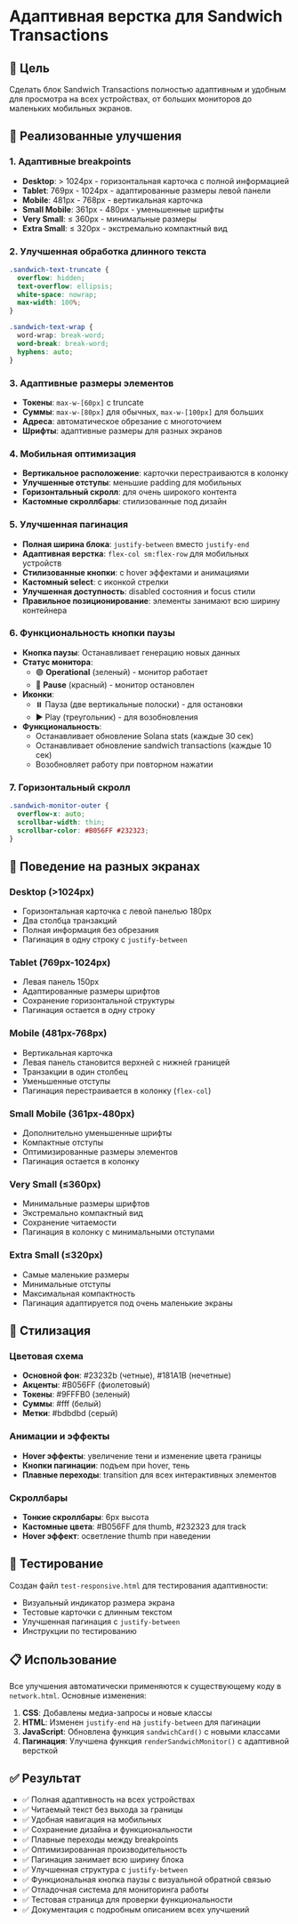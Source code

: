 # Адаптивная верстка для Sandwich Transactions

## 🎯 Цель
Сделать блок Sandwich Transactions полностью адаптивным и удобным для просмотра на всех устройствах, от больших мониторов до маленьких мобильных экранов.

## 🔧 Реализованные улучшения

### 1. Адаптивные breakpoints
- **Desktop**: > 1024px - горизонтальная карточка с полной информацией
- **Tablet**: 769px - 1024px - адаптированные размеры левой панели
- **Mobile**: 481px - 768px - вертикальная карточка
- **Small Mobile**: 361px - 480px - уменьшенные шрифты
- **Very Small**: ≤ 360px - минимальные размеры
- **Extra Small**: ≤ 320px - экстремально компактный вид

### 2. Улучшенная обработка длинного текста
```css
.sandwich-text-truncate {
  overflow: hidden;
  text-overflow: ellipsis;
  white-space: nowrap;
  max-width: 100%;
}

.sandwich-text-wrap {
  word-wrap: break-word;
  word-break: break-word;
  hyphens: auto;
}
```

### 3. Адаптивные размеры элементов
- **Токены**: `max-w-[60px]` с truncate
- **Суммы**: `max-w-[80px]` для обычных, `max-w-[100px]` для больших
- **Адреса**: автоматическое обрезание с многоточием
- **Шрифты**: адаптивные размеры для разных экранов

### 4. Мобильная оптимизация
- **Вертикальное расположение**: карточки перестраиваются в колонку
- **Улучшенные отступы**: меньшие padding для мобильных
- **Горизонтальный скролл**: для очень широкого контента
- **Кастомные скроллбары**: стилизованные под дизайн

### 5. Улучшенная пагинация
- **Полная ширина блока**: `justify-between` вместо `justify-end`
- **Адаптивная верстка**: `flex-col sm:flex-row` для мобильных устройств
- **Стилизованные кнопки**: с hover эффектами и анимациями
- **Кастомный select**: с иконкой стрелки
- **Улучшенная доступность**: disabled состояния и focus стили
- **Правильное позиционирование**: элементы занимают всю ширину контейнера

### 6. Функциональность кнопки паузы
- **Кнопка паузы**: Останавливает генерацию новых данных
- **Статус монитора**: 
  - 🟢 **Operational** (зеленый) - монитор работает
  - 🔴 **Pause** (красный) - монитор остановлен
- **Иконки**: 
  - ⏸️ Пауза (две вертикальные полоски) - для остановки
  - ▶️ Play (треугольник) - для возобновления
- **Функциональность**:
  - Останавливает обновление Solana stats (каждые 30 сек)
  - Останавливает обновление sandwich transactions (каждые 10 сек)
  - Возобновляет работу при повторном нажатии

### 7. Горизонтальный скролл
```css
.sandwich-monitor-outer {
  overflow-x: auto;
  scrollbar-width: thin;
  scrollbar-color: #B056FF #232323;
}
```

## 📱 Поведение на разных экранах

### Desktop (>1024px)
- Горизонтальная карточка с левой панелью 180px
- Два столбца транзакций
- Полная информация без обрезания
- Пагинация в одну строку с `justify-between`

### Tablet (769px-1024px)
- Левая панель 150px
- Адаптированные размеры шрифтов
- Сохранение горизонтальной структуры
- Пагинация остается в одну строку

### Mobile (481px-768px)
- Вертикальная карточка
- Левая панель становится верхней с нижней границей
- Транзакции в один столбец
- Уменьшенные отступы
- Пагинация перестраивается в колонку (`flex-col`)

### Small Mobile (361px-480px)
- Дополнительно уменьшенные шрифты
- Компактные отступы
- Оптимизированные размеры элементов
- Пагинация остается в колонку

### Very Small (≤360px)
- Минимальные размеры шрифтов
- Экстремально компактный вид
- Сохранение читаемости
- Пагинация в колонку с минимальными отступами

### Extra Small (≤320px)
- Самые маленькие размеры
- Минимальные отступы
- Максимальная компактность
- Пагинация адаптируется под очень маленькие экраны

## 🎨 Стилизация

### Цветовая схема
- **Основной фон**: #23232b (четные), #181A1B (нечетные)
- **Акценты**: #B056FF (фиолетовый)
- **Токены**: #9FFFB0 (зеленый)
- **Суммы**: #fff (белый)
- **Метки**: #bdbdbd (серый)

### Анимации и эффекты
- **Hover эффекты**: увеличение тени и изменение цвета границы
- **Кнопки пагинации**: подъем при hover, тень
- **Плавные переходы**: transition для всех интерактивных элементов

### Скроллбары
- **Тонкие скроллбары**: 6px высота
- **Кастомные цвета**: #B056FF для thumb, #232323 для track
- **Hover эффект**: осветление thumb при наведении

## 🧪 Тестирование

Создан файл `test-responsive.html` для тестирования адаптивности:
- Визуальный индикатор размера экрана
- Тестовые карточки с длинным текстом
- Улучшенная пагинация с `justify-between`
- Инструкции по тестированию

## 📋 Использование

Все улучшения автоматически применяются к существующему коду в `network.html`. Основные изменения:

1. **CSS**: Добавлены медиа-запросы и новые классы
2. **HTML**: Изменен `justify-end` на `justify-between` для пагинации
3. **JavaScript**: Обновлена функция `sandwichCard()` с новыми классами
4. **Пагинация**: Улучшена функция `renderSandwichMonitor()` с адаптивной версткой

## ✅ Результат

- ✅ Полная адаптивность на всех устройствах
- ✅ Читаемый текст без выхода за границы
- ✅ Удобная навигация на мобильных
- ✅ Сохранение дизайна и функциональности
- ✅ Плавные переходы между breakpoints
- ✅ Оптимизированная производительность
- ✅ Пагинация занимает всю ширину блока
- ✅ Улучшенная структура с `justify-between`
- ✅ Функциональная кнопка паузы с визуальной обратной связью
- ✅ Отладочная система для мониторинга работы
- ✅ Тестовая страница для проверки функциональности
- ✅ Документация с подробным описанием всех улучшений 